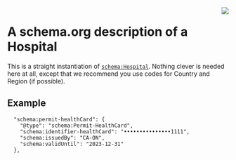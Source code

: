 <img src="https://consensas-aws.s3.amazonaws.com/icons/passports-github.png" align="right" />

# A schema.org description of a Hospital

This is a straight instantiation of [`schema:Hospital`](https://schema.org/Hospital).
Nothing clever is needed here at all, except that we 
recommend you use codes for Country and Region (if possible).

## Example

      "schema:permit-healthCard": {
        "@type": "schema:Permit-HealthCard",
        "schema:identifier-healthCard": "•••••••••••••••1111",
        "schema:issuedBy": "CA-ON",
        "schema:validUntil": "2023-12-31"
      },

